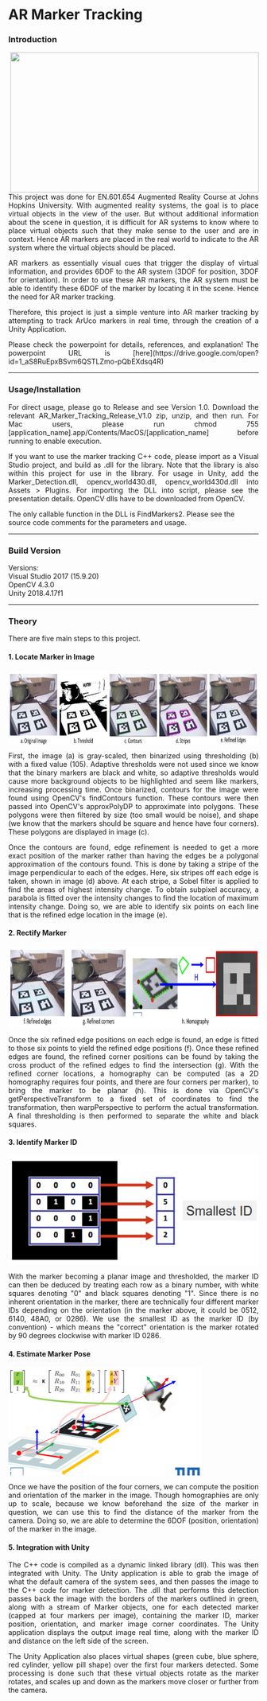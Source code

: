# AR Marker Tracking

### Introduction

<img align="right" src=data/AR_Marker_Tracking_Final_Video.gif width="500" height="282"/>

<p align="justify">
This project was done for EN.601.654 Augmented Reality Course at Johns Hopkins University.
With augmented reality systems, the goal is to place virtual objects in the view of the user.
But without additional information about the scene in question, it is difficult for AR systems
to know where to place virtual objects such that they make sense to the user and are in context.
Hence AR markers are placed in the real world to indicate to the AR system where the virtual 
objects should be placed.
</p>

<p align="justify">
AR markers as essentially visual cues that trigger the display of virtual information, and provides
6DOF to the AR system (3DOF for position, 3DOF for orientation). In order to use these AR markers,
the AR system must be able to identify these 6DOF of the marker by locating it in the scene. Hence
the need for AR marker tracking.
</p>

<p align="justify">
Therefore, this project is just a simple venture into AR marker tracking by attempting to track
ArUco markers in real time, through the creation of a Unity Application.
</p>

<p align="justify">
Please check the powerpoint for details, references, and explanation!
The powerpoint URL is [here](https://drive.google.com/open?id=1_aS8RuEpxBSvm6QSTLZmo-pQbEXdsq4R)
</p>

____

### Usage/Installation 
<p align="justify">
For direct usage, please go to Release and see Version 1.0. Download the relevant
AR_Marker_Tracking_Release_V1.0 zip, unzip, and then run. For Mac users,
please run chmod 755 [application_name].app/Contents/MacOS/[application_name] before
running to enable execution.
</p>

<p align="justify">
If you want to use the marker tracking C++ code, please import as a Visual 
Studio project, and build as .dll for the library. Note that the library 
is also within this project for use in the library. For usage in Unity, 
add the Marker_Detection.dll, opencv_world430.dll, opencv_world430d.dll into 
Assets > Plugins. For importing the DLL into script, please see the presentation 
details. OpenCV dlls have to be downloaded from OpenCV.

The only callable function in the DLL is FindMarkers2. Please see the source
code comments for the parameters and usage.
</p>


____

### Build Version
Versions: <br/>
Visual Studio 2017 (15.9.20)<br/>
OpenCV 4.3.0<br/>
Unity 2018.4.17f1


____

### Theory
There are five main steps to this project.

#### 1. Locate Marker in Image
<img align="center" src=data/Theory_Step_1_Process.jpg width="895" height="149"/>

<p align="justify">
First, the image (a) is gray-scaled, then binarized using thresholding (b) with a fixed value (105).
Adaptive thresholds were not used since we know that the binary markers are black and white, so
adaptive thresholds would cause more background objects to be highlighted and seem like markers,
increasing processing time. Once binarized, contours for the image were found using OpenCV's
findContours function. These contours were then passed into OpenCV's approxPolyDP to approximate
into polygons. These polygons were then filtered by size (too small would be noise), and shape (we 
know that the markers should be square and hence have four corners). These polygons are
displayed in image (c). 
</p>

<p align="justify">
Once the contours are found, edge refinement is needed to get a more exact position of the marker
rather than having the edges be a polygonal approximation of the contours found. This is done
by taking a stripe of the image perpendicular to each of the edges. Here, six stripes off each
edge is taken, shown in image (d) above. At each stripe, a Sobel filter is applied to find
the areas of highest intensity change. To obtain subpixel accuracy, a parabola is fitted over
the intensity changes to find the location of maximum intensity change. Doing so, we are able to
identify six points on each line that is the refined edge location in the image (e).
</p>

#### 2. Rectify Marker
<img align="center" src=data/Theory_Step_2_Process.jpg width="900" height="165"/>

<p align="justify">
Once the six refined edge positions on each edge is found, an edge is fitted to those six points
to yield the refined edge positions (f). Once these refined edges are found, the refined corner
positions can be found by taking the cross product of the refined edges to find the intersection
(g). With the refined corner locations, a homography can be computed (as a 2D homography requires
four points, and there are four corners per marker), to bring the marker to be planar (h).
This is done via OpenCV's getPerspectiveTransform to a fixed set of coordinates to find the
transformation, then warpPerspective to perform the actual transformation. A final thresholding
is then performed to separate the white and black squares.
</p>

#### 3. Identify Marker ID
<img align="center" src=data/Theory_Step_3_Process.png width="518" height="220"/>

<p align="justify">
With the marker becoming a planar image and thresholded, the marker ID can then be deduced by
treating each row as a binary number, with white squares denoting "0" and black squares denoting 
"1". Since there is no inherent orientation in the marker, there are technically four different
marker IDs depending on the orientation (in the marker above, it could be 0512, 6140, 48A0, or
0286). We use the smallest ID as the marker ID (by convention) - which means the "correct"
orientation is the marker rotated by 90 degrees clockwise with marker ID 0286.
</p>

#### 4. Estimate Marker Pose
<img align="center" src=data/Theory_Step_4_Process.png width="389" height="218"/>

<p align="justify">
Once we have the position of the four corners, we can compute the position and orientation
of the marker in the image. Though homographies are only up to scale, because we know 
beforehand the size of the marker in question, we can use this to find the distance of the
marker from the camera. Doing so, we are able to determine the 6DOF (position, orientation)
of the marker in the image.
</p>

#### 5. Integration with Unity

<p align="justify">
The C++ code is compiled as a dynamic linked library (dll). This was then integrated with 
Unity. The Unity application is able to grab the image of what the default camera of the 
system sees, and then passes the image to the C++ code for marker detection. The .dll that
performs this detection passes back the image with the borders of the markers outlined in 
green, along with a stream of Marker objects, one for each detected marker (capped at four
markers per image), containing the marker ID, marker position, orientation, and marker
image corner coordinates. The Unity application displays the output image real time, along
with the marker ID and distance on the left side of the screen. 
</p>

<p align="justify">
The Unity Application also places virtual shapes (green cube, blue sphere, red cylinder,
yellow pill shape) over the first four markers detected. Some processing is done such that 
these virtual objects rotate as the marker rotates, and scales up and down as the markers
move closer or further from the camera.
</p>